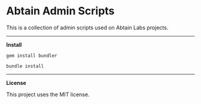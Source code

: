 # Abtain Admin Scripts

This is a collection of admin scripts used on Abtain Labs projects.

---

**Install**


`gem install bundler`

`bundle install`

---

**License**


This project uses the MIT license.
